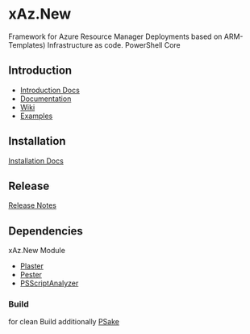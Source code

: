 # xAz.New

Framework for Azure Resource Manager Deployments based on ARM-Templates) Infrastructure as code. PowerShell Core

## Introduction

- [Introduction Docs](xAz.New\docs\en-US\Introduction)
- [Documentation](xAz.New\docs\en-US)
- [Wiki](https://github.com/mark-mit-k/Az.New/wiki)
- [Examples](Examples)

## Installation

[Installation Docs](xAz.New\docs\en-US\InstallNotes)

## Release

[Release Notes](xAz.New\docs\en-US\ReleaseNotes)

## Dependencies

xAz.New Module

- [Plaster](https://github.com/PowerShell/Plaster)
- [Pester](https://github.com/Pester/Pester)
- [PSScriptAnalyzer](https://github.com/PowerShell/PSScriptAnalyzer)

### Build

for clean Build additionally [PSake](https://github.com/psake/psake)